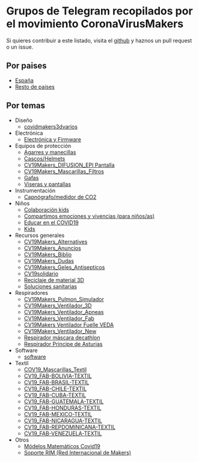 # Grupos de Telegram recopilados por el movimiento CoronaVirusMakers

Si quieres contribuir a este listado, visita el [github](https://github.com/CoronavirusMakers/Telegram) y haznos un pull request o un issue.

## Por paises

* [España](es.md)
* [Resto de países](resto.md)

## Por temas

* Diseño
	* [covidmakers3dvarios](https://t.me/covidmakers3dvarios)
* Electrónica
	* [Electrónica y Firmware](https://t.me/joinchat/AHkqjFVPKkmGlKZW05cH1A)
* Equipos de protección
	* [Agarres y manecillas](https://t.me/joinchat/AHkqjEeeH8xooZoAl7c74w)
	* [Cascos/Helmets](https://t.me/joinchat/AHkqjB0JrIvYWVlGhveuew)
	* [CV19Makers_DIFUSION_EPI Pantalla](https://t.me/joinchat/AAAAAEgPpxr4AZxS_BCG8g)
	* [CV19Makers_Mascarillas_Filtros](https://t.me/joinchat/AHkqjFGWCr3YvRTp5BxWPw)
	* [Gafas](https://t.me/joinchat/AHkqjFEPwm75gai7IFeMKA)
	* [Viseras y pantallas](https://t.me/joinchat/DdUARlVVQFa7SrHk88udDQ)
* Instrumentación
	* [Capnógrafo/medidor de CO2](https://t.me/joinchat/AHkqjBnI4c5RSNvks5OjxA)
* Niños
	* [Colaboración kids](https://t.me/COV19_Makers_kidscostura)
	* [Compartimos emociones y vivencias (para niños/as)](https://t.me/joinchat/AoLK3RbXGVm05mwwTz6Kdg)
	* [Educar en el COVID19](https://t.me/CV19_FAB_KIDS_DIVULGACION)
	* [Kids](https://t.me/CV19Makers_Kids)
* Recursos generales
	* [CV19Makers_Alternatives](https://t.me/joinchat/AHkqjEU8p0z6Ubb0Q3iapA)
	* [CV19Makers_Anuncios](https://t.me/CV19Makers_Anuncios)
	* [CV19Makers_Biblio](https://t.me/joinchat/AHkqjFNXhldazXBz5lA-yA)
	* [CV19Makers_Dudas](https://t.me/joinchat/AHkqjEwBdHGShiCj7yWuAg)
	* [CV19Makers_Geles_Antisepticos](https://t.me/joinchat/AHkqjFWgAsDJLGLHe1JLAw)
	* [CV19solidario](https://t.me/CV19solidario)
	* [Reciclaje de material 3D](https://t.me/joinchat/BVXtUx2ylPpY-xW4QyCJSQ)
	* [Soluciones sanitarias](https://t.me/solucionessanitariasCOVID19)
* Respiradores
	* [CV19Makers_Pulmon_Simulador](https://t.me/joinchat/AHkqjEdA9LgMuVIcbh0kJQ)
	* [CV19Makers_Ventilador_3D](https://t.me/CV19Makers_Ventilador_3D)
	* [CV19Makers_Ventilador_Apneas](https://t.me/joinchat/AHkqjFeOhrHTPGJfFTw95A)
	* [CV19Makers_Ventilador_Fab](https://t.me/joinchat/AHkqjFHiUdT2KOmIue9etg)
	* [CV19Makers Ventilador Fuelle VEDA](https://t.me/joinchat/AHkqjEmPCEn2nGaerM-6ig)
	* [CV19Makers_Ventilador_New](https://t.me/joinchat/AHkqjEUPN5qzJEvdySSBcQ)
	* [Respirador máscara decathlon](https://t.me/conector3D_mascaraDecathlon)
	* [Respirador Principe de Asturias](https://t.me/respirador_ppe_asturias)
* Software
	* [software](https://t.me/joinchat/AHkqjBtyhNDNZ4Y__b4_cw)
* Textil
	* [COV19_Mascarillas_Textil](https://t.me/COV19_Mascarillas_Textil)
	* [CV19_FAB-BOLIVIA-TEXTIL](https://t.me/joinchat/ACjJZxaNLClj52j8ldy9GQ)
	* [CV19_FAB-BRASIL-TEXTIL](https://t.me/joinchat/ACjJZxLNAIFcaZa0ZqmieQ)
	* [CV19_FAB-CHILE-TEXTIL](https://t.me/joinchat/ACjJZx2r1acA8aiKMyh6-w)
	* [CV19_FAB-CUBA-TEXTIL](https://t.me/joinchat/ACjJZxfypoef-TT5H5pHXA)
	* [CV19_FAB-GUATEMALA-TEXTIL](https://t.me/joinchat/ACjJZxvphZXQOqP2L56WKQ)
	* [CV19_FAB-HONDURAS-TEXTIL](https://t.me/joinchat/ACjJZxsecNgg5T--WXwnBA)
	* [CV19_FAB-MEXICO-TEXTIL](https://t.me/joinchat/ACjJZxqcaFhHM0zqxliZdg)
	* [CV19_FAB-NICARAGUA-TEXTIL](https://t.me/joinchat/ACjJZxqIdeZu45s_CZcoNg)
	* [CV19_FAB-REPDOMINICANA-TEXTIL](https://t.me/joinchat/ACjJZx0SaphMHaEoc1mmUg)
	* [CV19_FAB-VENEZUELA-TEXTIL](https://t.me/joinchat/ACjJZxPI-XEJZ0y213yICg)
* Otros
	* [Módelos Matemáticos Covid19](https://t.me/MomaCovid19)
	* [Soporte RIM (Red Internacional de Makers)](http://T.me/rimserviciotecnico)

